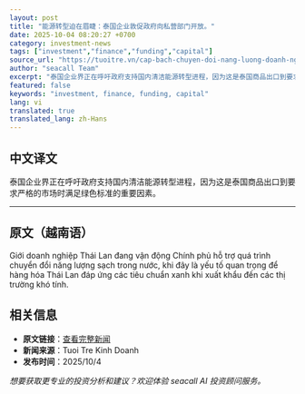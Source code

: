 ```yaml
---
layout: post
title: "能源转型迫在眉睫：泰国企业敦促政府向私营部门开放。"
date: 2025-10-04 08:20:27 +0700
category: investment-news
tags: ["investment","finance","funding","capital"]
source_url: "https://tuoitre.vn/cap-bach-chuyen-doi-nang-luong-doanh-nghiep-thai-thuc-chinh-phu-mo-cua-cho-tu-nhan-20251004083647663.htm"
author: "seacall Team"
excerpt: "泰国企业界正在呼吁政府支持国内清洁能源转型进程，因为这是泰国商品出口到要求严格的市场时满足绿色标准的重要因素。..."
featured: false
keywords: "investment, finance, funding, capital"
lang: vi
translated: true
translated_lang: zh-Hans
---
```


## 中文译文

泰国企业界正在呼吁政府支持国内清洁能源转型进程，因为这是泰国商品出口到要求严格的市场时满足绿色标准的重要因素。

---

## 原文（越南语）

Giới doanh nghiệp Thái Lan đang vận động Chính phủ hỗ trợ quá trình chuyển đổi năng lượng sạch trong nước, khi đây là yếu tố quan trọng để hàng hóa Thái Lan đáp ứng các tiêu chuẩn xanh khi xuất khẩu đến các thị trường khó tính.

## 相关信息

- **原文链接**：[查看完整新闻](https://tuoitre.vn/cap-bach-chuyen-doi-nang-luong-doanh-nghiep-thai-thuc-chinh-phu-mo-cua-cho-tu-nhan-20251004083647663.htm)
- **新闻来源**：Tuoi Tre Kinh Doanh
- **发布时间**：2025/10/4

*想要获取更专业的投资分析和建议？欢迎体验 seacall AI 投资顾问服务。*